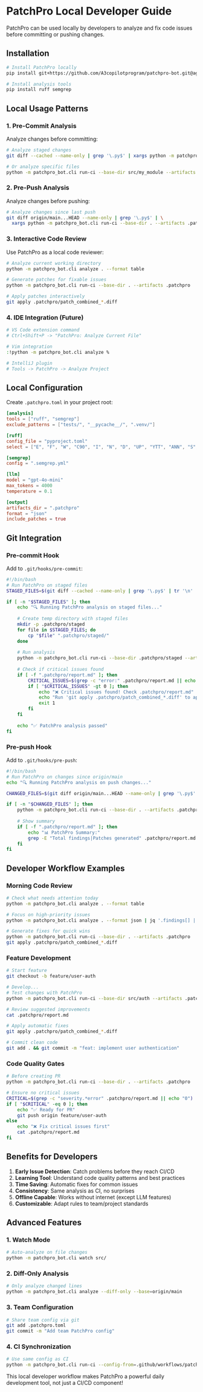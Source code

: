 # PatchPro Local Developer Guide

PatchPro can be used locally by developers to analyze and fix code issues before committing or pushing changes.

## Installation

```bash
# Install PatchPro locally
pip install git+https://github.com/A3copilotprogram/patchpro-bot.git@agent-dev

# Install analysis tools
pip install ruff semgrep
```

## Local Usage Patterns

### 1. **Pre-Commit Analysis**
Analyze changes before committing:

```bash
# Analyze staged changes
git diff --cached --name-only | grep '\.py$' | xargs python -m patchpro_bot.cli run-ci --base-dir .

# Or analyze specific files
python -m patchpro_bot.cli run-ci --base-dir src/my_module --artifacts .patchpro
```

### 2. **Pre-Push Analysis**
Analyze changes before pushing:

```bash
# Analyze changes since last push
git diff origin/main...HEAD --name-only | grep '\.py$' | \
  xargs python -m patchpro_bot.cli run-ci --base-dir . --artifacts .patchpro
```

### 3. **Interactive Code Review**
Use PatchPro as a local code reviewer:

```bash
# Analyze current working directory
python -m patchpro_bot.cli analyze . --format table

# Generate patches for fixable issues
python -m patchpro_bot.cli run-ci --base-dir . --artifacts .patchpro

# Apply patches interactively
git apply .patchpro/patch_combined_*.diff
```

### 4. **IDE Integration** (Future)
```bash
# VS Code extension command
# Ctrl+Shift+P -> "PatchPro: Analyze Current File"

# Vim integration
:!python -m patchpro_bot.cli analyze %

# IntelliJ plugin
# Tools -> PatchPro -> Analyze Project
```

## Local Configuration

Create `.patchpro.toml` in your project root:

```toml
[analysis]
tools = ["ruff", "semgrep"]
exclude_patterns = ["tests/", "__pycache__/", ".venv/"]

[ruff]
config_file = "pyproject.toml"
select = ["E", "F", "W", "C90", "I", "N", "D", "UP", "YTT", "ANN", "S", "BLE", "FBT", "B", "A", "COM", "C4", "DTZ", "T10", "EM", "EXE", "ISC", "ICN", "G", "INP", "PIE", "T20", "PYI", "PT", "Q", "RSE", "RET", "SLF", "SIM", "TID", "TCH", "ARG", "PTH", "ERA", "PGH", "PL", "TRY", "FLY", "NPY", "RUF"]

[semgrep]
config = ".semgrep.yml"

[llm]
model = "gpt-4o-mini"
max_tokens = 4000
temperature = 0.1

[output]
artifacts_dir = ".patchpro"
format = "json"
include_patches = true
```

## Git Integration

### Pre-commit Hook
Add to `.git/hooks/pre-commit`:

```bash
#!/bin/bash
# Run PatchPro on staged files
STAGED_FILES=$(git diff --cached --name-only | grep '\.py$' | tr '\n' ' ')

if [ -n "$STAGED_FILES" ]; then
    echo "🔍 Running PatchPro analysis on staged files..."
    
    # Create temp directory with staged files
    mkdir -p .patchpro/staged
    for file in $STAGED_FILES; do
        cp "$file" ".patchpro/staged/"
    done
    
    # Run analysis
    python -m patchpro_bot.cli run-ci --base-dir .patchpro/staged --artifacts .patchpro
    
    # Check if critical issues found
    if [ -f ".patchpro/report.md" ]; then
        CRITICAL_ISSUES=$(grep -c "error:" .patchpro/report.md || echo "0")
        if [ "$CRITICAL_ISSUES" -gt 0 ]; then
            echo "❌ Critical issues found! Check .patchpro/report.md"
            echo "Run 'git apply .patchpro/patch_combined_*.diff' to apply suggested fixes"
            exit 1
        fi
    fi
    
    echo "✅ PatchPro analysis passed"
fi
```

### Pre-push Hook
Add to `.git/hooks/pre-push`:

```bash
#!/bin/bash
# Run PatchPro on changes since origin/main
echo "🔍 Running PatchPro analysis on push changes..."

CHANGED_FILES=$(git diff origin/main...HEAD --name-only | grep '\.py$' | tr '\n' ' ')

if [ -n "$CHANGED_FILES" ]; then
    python -m patchpro_bot.cli run-ci --base-dir . --artifacts .patchpro
    
    # Show summary
    if [ -f ".patchpro/report.md" ]; then
        echo "📊 PatchPro Summary:"
        grep -E "Total findings|Patches generated" .patchpro/report.md
    fi
fi
```

## Developer Workflow Examples

### Morning Code Review
```bash
# Check what needs attention today
python -m patchpro_bot.cli analyze . --format table

# Focus on high-priority issues
python -m patchpro_bot.cli analyze . --format json | jq '.findings[] | select(.severity == "error")'

# Generate fixes for quick wins
python -m patchpro_bot.cli run-ci --base-dir . --artifacts .patchpro
git apply .patchpro/patch_combined_*.diff
```

### Feature Development
```bash
# Start feature
git checkout -b feature/user-auth

# Develop...
# Test changes with PatchPro
python -m patchpro_bot.cli run-ci --base-dir src/auth --artifacts .patchpro

# Review suggested improvements
cat .patchpro/report.md

# Apply automatic fixes
git apply .patchpro/patch_combined_*.diff

# Commit clean code
git add . && git commit -m "feat: implement user authentication"
```

### Code Quality Gates
```bash
# Before creating PR
python -m patchpro_bot.cli run-ci --base-dir . --artifacts .patchpro

# Ensure no critical issues
CRITICAL=$(grep -c "severity.*error" .patchpro/report.md || echo "0")
if [ "$CRITICAL" -eq 0 ]; then
    echo "✅ Ready for PR"
    git push origin feature/user-auth
else
    echo "❌ Fix critical issues first"
    cat .patchpro/report.md
fi
```

## Benefits for Developers

1. **Early Issue Detection**: Catch problems before they reach CI/CD
2. **Learning Tool**: Understand code quality patterns and best practices  
3. **Time Saving**: Automatic fixes for common issues
4. **Consistency**: Same analysis as CI, no surprises
5. **Offline Capable**: Works without internet (except LLM features)
6. **Customizable**: Adapt rules to team/project standards

## Advanced Features

### 1. **Watch Mode**
```bash
# Auto-analyze on file changes
python -m patchpro_bot.cli watch src/
```

### 2. **Diff-Only Analysis**
```bash
# Only analyze changed lines
python -m patchpro_bot.cli analyze --diff-only --base=origin/main
```

### 3. **Team Configuration**
```bash
# Share team config via git
git add .patchpro.toml
git commit -m "Add team PatchPro config"
```

### 4. **CI Synchronization**
```bash
# Use same config as CI
python -m patchpro_bot.cli run-ci --config-from=.github/workflows/patchpro.yml
```

This local developer workflow makes PatchPro a powerful daily development tool, not just a CI/CD component!